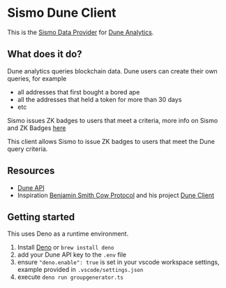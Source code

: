 # Sismo Dune Client

This is the [Sismo Data Provider](https://docs.sismo.io/sismo-docs/technical-documentation/sismo-hub/data-providers) for [Dune Analytics](https://dune.com/docs/api/api-reference).

## What does it do?

Dune analytics queries blockchain data. Dune users can create their own queries, for example

- all addresses that first bought a bored ape
- all the addresses that held a token for more than 30 days
- etc

Sismo issues ZK badges to users that meet a criteria, more info on Sismo and ZK Badges [here](https://docs.sismo.io/sismo-docs/technical)

This client allows Sismo to issue ZK badges to users that meet the Dune query criteria.

## Resources

- [Dune API](https://dune.com/docs/api/api-reference)
- Inspiration [Benjamin Smith Cow Protocol](https://github.com/bh2smith) and his project [Dune Client](https://github.com/cowprotocol/ts-dune-client/)

## Getting started

This uses Deno as a runtime environment.

1. Install [Deno](https://deno.land/) or `brew install deno`
2. add your Dune API key to the `.env` file
3. ensure `"deno.enable": true` is set in your vscode workspace settings, example provided in `.vscode/settings.json`
4. execute `deno run groupgenerator.ts`
